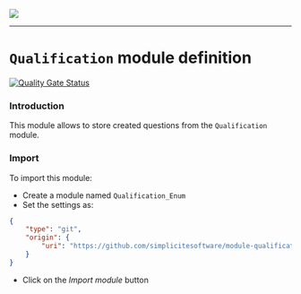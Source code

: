 <!--
 ___ _            _ _    _ _    __
/ __(_)_ __  _ __| (_)__(_) |_ /_/
\__ \ | '  \| '_ \ | / _| |  _/ -_)
|___/_|_|_|_| .__/_|_\__|_|\__\___|
            |_| 
-->
![](https://docs.simplicite.io//logos/logo250.png)
* * *

`Qualification` module definition
============================

[![Quality Gate Status](https://sonarcloud.io/api/project_badges/measure?project=simplicite-module-qualification&metric=alert_status)](https://sonarcloud.io/dashboard?id=simplicite-module-qualification)

### Introduction

This module allows to store created questions from the `Qualification` module.

### Import

To import this module:

- Create a module named `Qualification_Enum`
- Set the settings as:

```json
{
	"type": "git",
	"origin": {
		"uri": "https://github.com/simplicitesoftware/module-qualification-enum.git"
	}
}
```

- Click on the _Import module_ button

